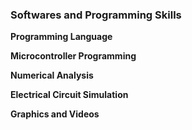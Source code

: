 ### **Softwares and Programming Skills**

**Programming Language**

**Microcontroller Programming**

**Numerical Analysis** 


**Electrical Circuit Simulation**

**Graphics and Videos**



